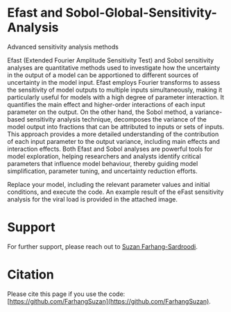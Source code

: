 # Efast and Sobol-Global-Sensitivity-Analysis
Advanced sensitivity analysis methods

Efast (Extended Fourier Amplitude Sensitivity Test) and Sobol sensitivity analyses are quantitative methods used to investigate how the uncertainty in the output of a model can be apportioned to different sources of uncertainty in the model input. Efast employs Fourier transforms to assess the sensitivity of model outputs to multiple inputs simultaneously, making it particularly useful for models with a high degree of parameter interaction. It quantifies the main effect and higher-order interactions of each input parameter on the output. On the other hand, the Sobol method, a variance-based sensitivity analysis technique, decomposes the variance of the model output into fractions that can be attributed to inputs or sets of inputs. This approach provides a more detailed understanding of the contribution of each input parameter to the output variance, including main effects and interaction effects. Both Efast and Sobol analyses are powerful tools for model exploration, helping researchers and analysts identify critical parameters that influence model behaviour, thereby guiding model simplification, parameter tuning, and uncertainty reduction efforts.

Replace your model, including the relevant parameter values and initial conditions, and execute the code. An example result of the eFast sensitivity analysis for the viral load is provided in the attached image.

# Support
For further support, please reach out to [Suzan Farhang-Sardroodi](https://www.suzanfarhangsardroodi.com/).

# Citation
Please cite this page if you use the code: [https://github.com/FarhangSuzan](https://github.com/FarhangSuzan).
